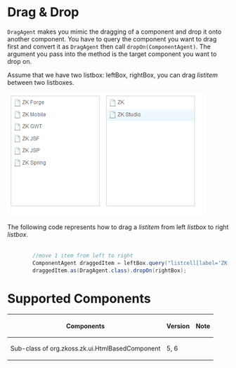 



# Drag & Drop

`DragAgent` makes you mimic the dragging of a component and drop it onto
another component. You have to query the component you want to drag
first and convert it as `DragAgent` then call `dropOn(ComponentAgent)`.
The argument you pass into the method is the target component you want
to drop on.

Assume that we have two listbox: leftBox, rightBox, you can drag
*listitem* between two listboxes.

![](images/Zats-mimic-dragDrop.png)

The following code represents how to drag a *listitem* from left
*listbox* to right *listbox*.

```java

        //move 1 item from left to right
        ComponentAgent draggedItem = leftBox.query("listcell[label='ZK Forge']").getParent();
        draggedItem.as(DragAgent.class).dropOn(rightBox);
```

# Supported Components

<table>
<thead>
<tr class="header">
<th><center>
<p>Components</p>
</center></th>
<th><center>
<p>Version</p>
</center></th>
<th><center>
<p>Note</p>
</center></th>
</tr>
</thead>
<tbody>
<tr class="odd">
<td><p>Sub-class of <javadoc>org.zkoss.zk.ui.HtmlBasedComponent
</javadoc></p></td>
<td><p>5, 6</p></td>
<td></td>
</tr>
</tbody>
</table>

 
